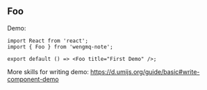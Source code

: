 
## Foo

Demo:

```tsx
import React from 'react';
import { Foo } from 'wengmq-note';

export default () => <Foo title="First Demo" />;
```

More skills for writing demo: https://d.umijs.org/guide/basic#write-component-demo
